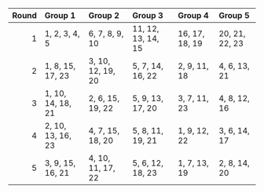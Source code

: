 |   Round | Group 1           | Group 2           | Group 3            | Group 4        | Group 5        |
|--------:|:------------------|:------------------|:-------------------|:---------------|:---------------|
|       1 | 1, 2, 3, 4, 5     | 6, 7, 8, 9, 10    | 11, 12, 13, 14, 15 | 16, 17, 18, 19 | 20, 21, 22, 23 |
|       2 | 1, 8, 15, 17, 23  | 3, 10, 12, 19, 20 | 5, 7, 14, 16, 22   | 2, 9, 11, 18   | 4, 6, 13, 21   |
|       3 | 1, 10, 14, 18, 21 | 2, 6, 15, 19, 22  | 5, 9, 13, 17, 20   | 3, 7, 11, 23   | 4, 8, 12, 16   |
|       4 | 2, 10, 13, 16, 23 | 4, 7, 15, 18, 20  | 5, 8, 11, 19, 21   | 1, 9, 12, 22   | 3, 6, 14, 17   |
|       5 | 3, 9, 15, 16, 21  | 4, 10, 11, 17, 22 | 5, 6, 12, 18, 23   | 1, 7, 13, 19   | 2, 8, 14, 20   |